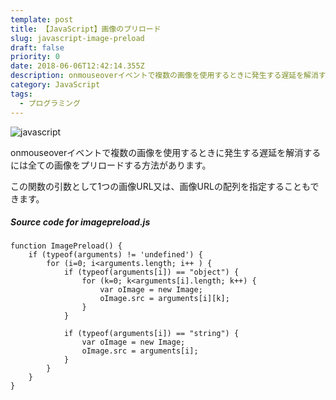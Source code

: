 ```yaml
---
template: post
title: 【JavaScript】画像のプリロード
slug: javascript-image-preload
draft: false
priority: 0
date: 2018-06-06T12:42:14.355Z
description: onmouseoverイベントで複数の画像を使用するときに発生する遅延を解消する方法
category: JavaScript
tags:
  - プログラミング
---
```

![javascript](/media/javascript.png "javascript")

onmouseoverイベントで複数の画像を使用するときに発生する遅延を解消するには全ての画像をプリロードする方法があります。

この関数の引数として1つの画像URL又は、画像URLの配列を指定することもできます。

<!--StartFragment-->

##### Source code for imagepreload.js

```
function ImagePreload() {
	if (typeof(arguments) != 'undefined') {
		for (i=0; i<arguments.length; i++ ) {
			if (typeof(arguments[i]) == "object") {
				for (k=0; k<arguments[i].length; k++) {
					var oImage = new Image;
					oImage.src = arguments[i][k];
				}
			}
 
			if (typeof(arguments[i]) == "string") {
				var oImage = new Image;
				oImage.src = arguments[i];
			}
		}
	}
}
```

<!--EndFragment-->